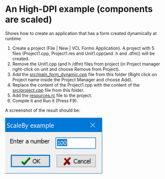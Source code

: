 # An High-DPI example (components are scaled)

Shows how to create an application that has a form created dynamically at runtime.

1. Create a project (File | New | VCL Forms Application). A project with 5 files (Project1.cpp, Project1.res and Unit1.cpp(and .h and .dfm)) will be created.
2. Remove the Unit1.cpp (and h /dfm) files from project (in Project manager right-click on unit and choose Remove from Project).
3. Add the [src/main_form_dynamic.cpp](main_form_dynamic.cpp) file from this folder (Right click on Project name inside the Project Manager and choose Add).
4. Replace the content of the Project1.cpp with the content of the [src/project.cpp](project.cpp) file from this folder.
5. Add the [resources.rc](resources.rc) file to the project.
6. Compile it and Run it (Press F9).

A screenshot of the result should be:

![ScaleBy](scaleby.png)